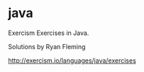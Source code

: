 # java 

Exercism Exercises in Java.

Solutions by Ryan Fleming 

http://exercism.io/languages/java/exercises

